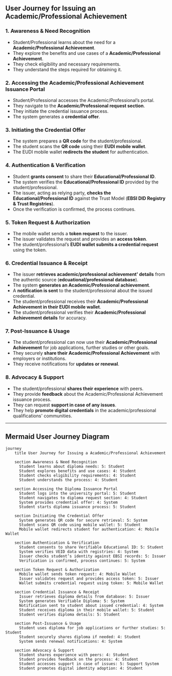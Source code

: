 ## **User Journey for Issuing an Academic/Professional Achievement**

### **1. Awareness & Need Recognition**
- Student/Professional learns about the need for a **Academic/Professional Achievement**.  
- They explore the benefits and use cases of a **Academic/Professional Achievement**.  
- They check eligibility and necessary requirements.  
- They understand the steps required for obtaining it.  

### **2. Accessing the Academic/Professional Achievement Issuance Portal**
- Student/Professional accesses the Academic/Professional’s portal.  
- They navigate to the **Academic/Professional request section**.  
- They initiate the credential issuance process.  
- The system generates a **credential offer**.  

### **3. Initiating the Credential Offer**
- The system prepares a **QR code** for the student/professional.  
- The student scans the **QR code** using their **EUDI mobile wallet**.  
- The EUDI mobile wallet **redirects the student** for authentication.  

### **4. Authentication & Verification**
- Student **grants consent** to share their **Educational/Professional ID**.  
- The system verifies the **Educational/Professional ID** provided by the student/professional.  
- The issuer, acting as relying party, **checks the Educational/Professional ID** against the Trust Model (**EBSI DID Registry & Trust Registries**).  
- Once the verification is confirmed, the process continues.  

### **5. Token Request & Authorization**
- The mobile wallet sends a **token request** to the issuer.  
- The issuer validates the request and provides an **access token**.  
- The student/professional’s **EUDI wallet submits a credential request** using the token.  

### **6. Credential Issuance & Receipt**
- The issuer **retrieves academic/professional achievement' details** from the authentic source (**edcuational/professional database**).  
- The system **generates an Academic/Professional achievement**.  
- A **notification is sent** to the student/professional about the issued credential.  
- The student/professional receives their **Academic/Professional Achievement in their EUDI mobile wallet**.  
- The student/professional verifies their **Academic/Professional Achievement details** for accuracy.  

### **7. Post-Issuance & Usage**
- The student/professional can now use their **Academic/Professional Achievement** for job applications, further studies or other goals.  
- They securely **share their Academic/Professional Achievement** with employers or institutions.  
- They receive notifications for **updates or renewal**.  

### **8. Advocacy & Support**
- The student/professional **shares their experience** with peers.  
- They provide **feedback** about the Academic/Professional Achievement issuance process.  
- They can request **support in case of any issues**.  
- They help **promote digital credentials** in the academic/professional qualifications' communities.  

---

## **Mermaid User Journey Diagram**
```mermaid
journey
    title User Journey for Issuing a Academic/Professional Achievement 

    section Awareness & Need Recognition
      Student learns about diploma needs: 5: Student
      Student explores benefits and use cases: 4: Student
      Student checks eligibility requirements: 4: Student
      Student understands the process: 4: Student

    section Accessing the Diploma Issuance Portal
      Student logs into the university portal: 5: Student
      Student navigates to diploma request section: 4: Student
      System provides credential offer: 4: System
      Student starts diploma issuance process: 5: Student

    section Initiating the Credential Offer
      System generates QR code for secure retrieval: 5: System
      Student scans QR code using mobile wallet: 5: Student
      Mobile wallet redirects student for authentication: 4: Mobile Wallet

    section Authentication & Verification
      Student consents to share Verifiable Educational ID: 5: Student
      System verifies VEID data with registries: 4: System
      Issuer checks student’s identity against EBSI records: 5: Issuer
      Verification is confirmed, process continues: 5: System

    section Token Request & Authorization
      Mobile wallet sends token request: 4: Mobile Wallet
      Issuer validates request and provides access token: 5: Issuer
      Wallet submits credential request using token: 5: Mobile Wallet

    section Credential Issuance & Receipt
      Issuer retrieves diploma details from database: 5: Issuer
      System generates Verifiable Diploma: 5: System
      Notification sent to student about issued credential: 4: System
      Student receives diploma in their mobile wallet: 5: Student
      Student verifies diploma details: 5: Student

    section Post-Issuance & Usage
      Student uses diploma for job applications or further studies: 5: Student
      Student securely shares diploma if needed: 4: Student
      System sends renewal notifications: 4: System

    section Advocacy & Support
      Student shares experience with peers: 4: Student
      Student provides feedback on the process: 4: Student
      Student accesses support in case of issues: 5: Support System
      Student promotes digital identity adoption: 4: Student
```

